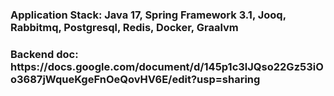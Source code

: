 <h3>Application Stack: Java 17, Spring Framework 3.1, Jooq, Rabbitmq, Postgresql, Redis, Docker, Graalvm </h3>
<h3>Backend doc: https://docs.google.com/document/d/145p1c3lJQso22Gz53iOo3687jWqueKgeFnOeQovHV6E/edit?usp=sharing</h3>